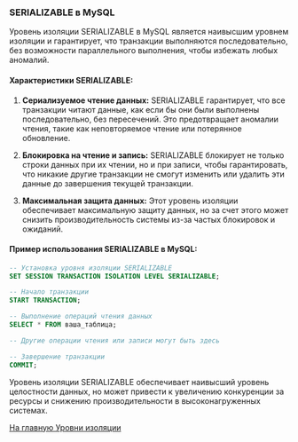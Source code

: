### SERIALIZABLE в MySQL

Уровень изоляции SERIALIZABLE в MySQL является наивысшим уровнем изоляции и гарантирует, что транзакции выполняются последовательно, без возможности параллельного выполнения, чтобы избежать любых аномалий.

#### Характеристики SERIALIZABLE:

1. **Сериализуемое чтение данных:** SERIALIZABLE гарантирует, что все транзакции читают данные, как если бы они были выполнены последовательно, без пересечений. Это предотвращает аномалии чтения, такие как неповторяемое чтение или потерянное обновление.

2. **Блокировка на чтение и запись:** SERIALIZABLE блокирует не только строки данных при их чтении, но и при записи, чтобы гарантировать, что никакие другие транзакции не смогут изменить или удалить эти данные до завершения текущей транзакции.

3. **Максимальная защита данных:** Этот уровень изоляции обеспечивает максимальную защиту данных, но за счет этого может снизить производительность системы из-за частых блокировок и ожиданий.

#### Пример использования SERIALIZABLE в MySQL:

```sql
-- Установка уровня изоляции SERIALIZABLE
SET SESSION TRANSACTION ISOLATION LEVEL SERIALIZABLE;

-- Начало транзакции
START TRANSACTION;

-- Выполнение операций чтения данных
SELECT * FROM ваша_таблица;

-- Другие операции чтения или записи могут быть здесь

-- Завершение транзакции
COMMIT;
```

Уровень изоляции SERIALIZABLE обеспечивает наивысший уровень целостности данных, но может привести к увеличению конкуренции за ресурсы и снижению производительности в высоконагруженных системах.

[На главную Уровни изоляции](main.md)
